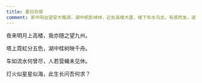 ```yaml
---
title: 夏日杂感
comment: 家中阳台望安大略湖，湖中帆影绰绰，近处高楼大厦，楼下车水马龙，有感而发，遂做此诗。
---
```


夜来明月上高楼，我亦随之望九州。

塔上霓虹分五色，湖中桂树映千舟。

车如流水何曾尽，人若营蝇未见休。

灯火似星星似海，此生长问吾何求？
